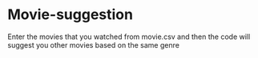 # Movie-suggestion

Enter the movies that you watched from movie.csv and then the code will suggest you other movies based on the same genre
